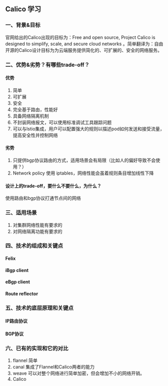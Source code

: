 
## Calico 学习
### 一、背景&目标
官网给出的Calico出现的目标为：Free and open source, Project Calico is designed to simplify, scale, and secure cloud networks 。简单翻译为：自由开源的Calico设计目标为为云端服务提供简化的、可扩展的、安全的网络服务。

### 二、优势&劣势？有哪些trade-off？
#### 优势
1. 简单
2. 可扩展
3. 安全
4. 完全基于路由，性能好
5. 具备网络隔离机制
6. 不封装网络报文，可以使用标准调试工具跟踪问题
7. 可以与Istio集成，用户可以配置强大的规则以描述pod如何发送和接受流量，提高安全性并控制网络

#### 劣势
1. 只提供bgp协议路由的方式，适用场景会有局限（比如人的偏好导致不会使用？）
2. Network policy 使用 iptables，网络性能会虽着规则条目增加线性下降

#### 设计上的trade-off，要什么不要什么，为什么？
使用路由和bgp协议打通节点间的网络

### 三、适用场景
1. 对集群网络性能有要求的
2. 对网络隔离功能有要求的

### 四、技术的组成和关键点
#### Felix
#### iBgp client
#### eBgp client
#### Route reflector

### 五、技术的底层原理和关键点
#### IP路由协议
#### BGP协议

### 六、已有的实现和它的对比
1. flannel
简单
2. canal
集成了Flannel和Calico两者的能力
3. weave
可以对整个网络进行简单加密，但会增加不小的网络开销。
4. Calico

